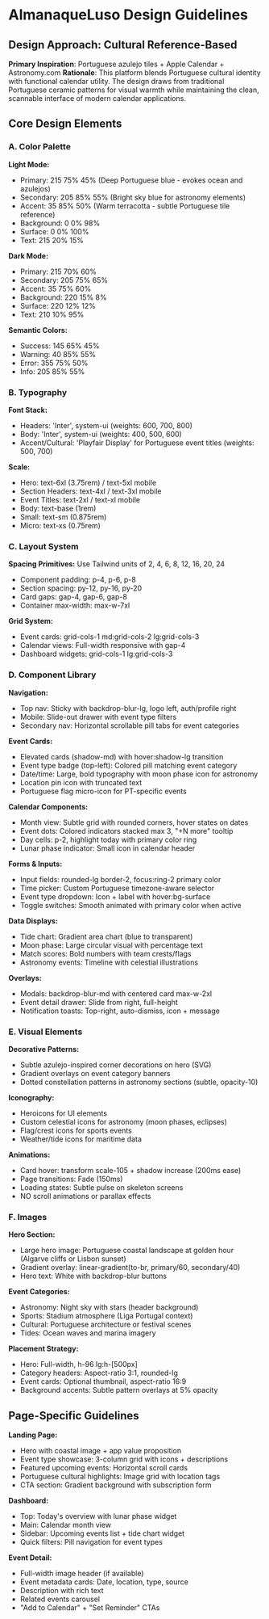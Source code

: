 # AlmanaqueLuso Design Guidelines

## Design Approach: Cultural Reference-Based

**Primary Inspiration**: Portuguese azulejo tiles + Apple Calendar + Astronomy.com
**Rationale**: This platform blends Portuguese cultural identity with functional calendar utility. The design draws from traditional Portuguese ceramic patterns for visual warmth while maintaining the clean, scannable interface of modern calendar applications.

## Core Design Elements

### A. Color Palette

**Light Mode:**
- Primary: 215 75% 45% (Deep Portuguese blue - evokes ocean and azulejos)
- Secondary: 205 85% 55% (Bright sky blue for astronomy elements)
- Accent: 35 85% 50% (Warm terracotta - subtle Portuguese tile reference)
- Background: 0 0% 98%
- Surface: 0 0% 100%
- Text: 215 20% 15%

**Dark Mode:**
- Primary: 215 70% 60%
- Secondary: 205 75% 65%
- Accent: 35 75% 60%
- Background: 220 15% 8%
- Surface: 220 12% 12%
- Text: 210 10% 95%

**Semantic Colors:**
- Success: 145 65% 45%
- Warning: 40 85% 55%
- Error: 355 75% 50%
- Info: 205 85% 55%

### B. Typography

**Font Stack:**
- Headers: 'Inter', system-ui (weights: 600, 700, 800)
- Body: 'Inter', system-ui (weights: 400, 500, 600)
- Accent/Cultural: 'Playfair Display' for Portuguese event titles (weights: 500, 700)

**Scale:**
- Hero: text-6xl (3.75rem) / text-5xl mobile
- Section Headers: text-4xl / text-3xl mobile
- Event Titles: text-2xl / text-xl mobile
- Body: text-base (1rem)
- Small: text-sm (0.875rem)
- Micro: text-xs (0.75rem)

### C. Layout System

**Spacing Primitives:** Use Tailwind units of 2, 4, 6, 8, 12, 16, 20, 24
- Component padding: p-4, p-6, p-8
- Section spacing: py-12, py-16, py-20
- Card gaps: gap-4, gap-6, gap-8
- Container max-width: max-w-7xl

**Grid System:**
- Event cards: grid-cols-1 md:grid-cols-2 lg:grid-cols-3
- Calendar views: Full-width responsive with gap-4
- Dashboard widgets: grid-cols-1 lg:grid-cols-3

### D. Component Library

**Navigation:**
- Top nav: Sticky with backdrop-blur-lg, logo left, auth/profile right
- Mobile: Slide-out drawer with event type filters
- Secondary nav: Horizontal scrollable pill tabs for event categories

**Event Cards:**
- Elevated cards (shadow-md) with hover:shadow-lg transition
- Event type badge (top-left): Colored pill matching event category
- Date/time: Large, bold typography with moon phase icon for astronomy
- Location pin icon with truncated text
- Portuguese flag micro-icon for PT-specific events

**Calendar Components:**
- Month view: Subtle grid with rounded corners, hover states on dates
- Event dots: Colored indicators stacked max 3, "+N more" tooltip
- Day cells: p-2, highlight today with primary color ring
- Lunar phase indicator: Small icon in calendar header

**Forms & Inputs:**
- Input fields: rounded-lg border-2, focus:ring-2 primary color
- Time picker: Custom Portuguese timezone-aware selector
- Event type dropdown: Icon + label with hover:bg-surface
- Toggle switches: Smooth animated with primary color when active

**Data Displays:**
- Tide chart: Gradient area chart (blue to transparent)
- Moon phase: Large circular visual with percentage text
- Match scores: Bold numbers with team crests/flags
- Astronomy events: Timeline with celestial illustrations

**Overlays:**
- Modals: backdrop-blur-md with centered card max-w-2xl
- Event detail drawer: Slide from right, full-height
- Notification toasts: Top-right, auto-dismiss, icon + message

### E. Visual Elements

**Decorative Patterns:**
- Subtle azulejo-inspired corner decorations on hero (SVG)
- Gradient overlays on event category banners
- Dotted constellation patterns in astronomy sections (subtle, opacity-10)

**Iconography:**
- Heroicons for UI elements
- Custom celestial icons for astronomy (moon phases, eclipses)
- Flag/crest icons for sports events
- Weather/tide icons for maritime data

**Animations:**
- Card hover: transform scale-105 + shadow increase (200ms ease)
- Page transitions: Fade (150ms)
- Loading states: Subtle pulse on skeleton screens
- NO scroll animations or parallax effects

### F. Images

**Hero Section:**
- Large hero image: Portuguese coastal landscape at golden hour (Algarve cliffs or Lisbon sunset)
- Gradient overlay: linear-gradient(to-br, primary/60, secondary/40)
- Hero text: White with backdrop-blur buttons

**Event Categories:**
- Astronomy: Night sky with stars (header background)
- Sports: Stadium atmosphere (Liga Portugal context)
- Cultural: Portuguese architecture or festival scenes
- Tides: Ocean waves and marina imagery

**Placement Strategy:**
- Hero: Full-width, h-96 lg:h-[500px]
- Category headers: Aspect-ratio 3:1, rounded-lg
- Event cards: Optional thumbnail, aspect-ratio 16:9
- Background accents: Subtle pattern overlays at 5% opacity

## Page-Specific Guidelines

**Landing Page:**
- Hero with coastal image + app value proposition
- Event type showcase: 3-column grid with icons + descriptions
- Featured upcoming events: Horizontal scroll cards
- Portuguese cultural highlights: Image grid with location tags
- CTA section: Gradient background with subscription form

**Dashboard:**
- Top: Today's overview with lunar phase widget
- Main: Calendar month view
- Sidebar: Upcoming events list + tide chart widget
- Quick filters: Pill navigation for event types

**Event Detail:**
- Full-width image header (if available)
- Event metadata cards: Date, location, type, source
- Description with rich text
- Related events carousel
- "Add to Calendar" + "Set Reminder" CTAs